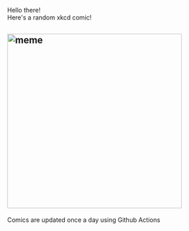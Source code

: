 Hello there! <br>Here's a random xkcd comic!<br>
## <img src="https://imgs.xkcd.com/comics/manage_your_preferences.png" alt="meme" width="400"/><br>
Comics are updated once a day using Github Actions